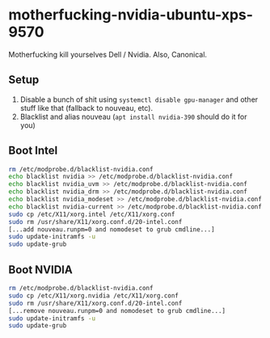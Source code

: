 # motherfucking-nvidia-ubuntu-xps-9570

Motherfucking kill yourselves Dell / Nvidia. Also, Canonical.

## Setup

1. Disable a bunch of shit using `systemctl disable gpu-manager` and other stuff like that (fallback to nouveau, etc).
1. Blacklist and alias nouveau (`apt install nvidia-390` should do it for you)

## Boot Intel

```sh
rm /etc/modprobe.d/blacklist-nvidia.conf
echo blacklist nvidia >> /etc/modprobe.d/blacklist-nvidia.conf
echo blacklist nvidia_uvm >> /etc/modprobe.d/blacklist-nvidia.conf
echo blacklist nvidia_drm >> /etc/modprobe.d/blacklist-nvidia.conf
echo blacklist nvidia_modeset >> /etc/modprobe.d/blacklist-nvidia.conf
echo blacklist nvidia-current >> /etc/modprobe.d/blacklist-nvidia.conf
sudo cp /etc/X11/xorg.intel /etc/X11/xorg.conf
sudo rm /usr/share/X11/xorg.conf.d/20-intel.conf
[...add nouveau.runpm=0 and nomodeset to grub cmdline...]
sudo update-initramfs -u
sudo update-grub
```

## Boot NVIDIA

```sh
rm /etc/modprobe.d/blacklist-nvidia.conf
sudo cp /etc/X11/xorg.nvidia /etc/X11/xorg.conf
sudo rm /usr/share/X11/xorg.conf.d/20-intel.conf
[...remove nouveau.runpm=0 and nomodeset to grub cmdline...]
sudo update-initramfs -u
sudo update-grub
```
